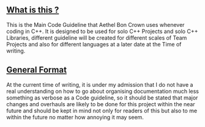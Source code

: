 ## <u>What is this ?</u>

This is the Main Code Guideline that Aethel Bon Crown uses whenever coding in C++.
It is designed to be used for solo C++ Projects and solo C++ Libraries, different guideline will be created for different scales of Team Projects and also for different languages at a later date at the Time of writing.  

## <u>General Format</u>

At the current time of writing, it is under my admission that I do not have a real understanding on how to go about organising documentation much less something as verbose as a Code guideline, so it should be stated that major changes and overhauls are likely to be done for this project within the near future and should be kept in mind not only for readers of this but also to me within the future no matter how annoying it may seem.






